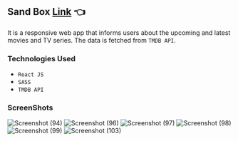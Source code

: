 ## Sand Box [Link](https://luxury-longma-dbae8f.netlify.app/) :point_left:
It is a responsive web app that informs users about the upcoming and latest movies and TV series.
The data is fetched from `TMDB API`.

### Technologies Used

 - `React JS`
 - `SASS`
-  `TMDB API`


### ScreenShots

![Screenshot (94)](https://user-images.githubusercontent.com/93703027/191764675-67b1d243-fa13-4df9-b424-8c25ebd97d0e.png)
![Screenshot (96)](https://user-images.githubusercontent.com/93703027/191764747-54d28af9-ddd3-4209-8f1b-9a1da4afcf1f.png)
![Screenshot (97)](https://user-images.githubusercontent.com/93703027/191764775-81ae632c-146f-4d11-ac01-ee05f5d299ca.png)
![Screenshot (98)](https://user-images.githubusercontent.com/93703027/191764789-5f2697d3-b864-4883-b027-93776474ec25.png)
![Screenshot (99)](https://user-images.githubusercontent.com/93703027/191764812-24b61a56-29a2-400f-8c40-2761f56f478b.png)
![Screenshot (103)](https://user-images.githubusercontent.com/93703027/191764861-80e3163d-508a-41e6-bda2-3778be9277c4.png)

